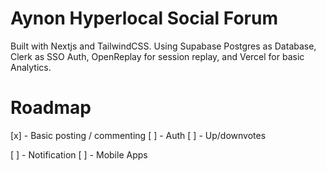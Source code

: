 # Aynon Hyperlocal Social Forum

Built with Nextjs and TailwindCSS. Using Supabase Postgres as Database, Clerk as SSO Auth, OpenReplay for session replay, and Vercel for basic Analytics.

# Roadmap
[x] - Basic posting / commenting
[ ] - Auth
[ ] - Up/downvotes

[ ] - Notification
[ ] - Mobile Apps